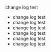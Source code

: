change log test


- change log test
- change log test
- change log test
- change log test
- change log test
- change log test
